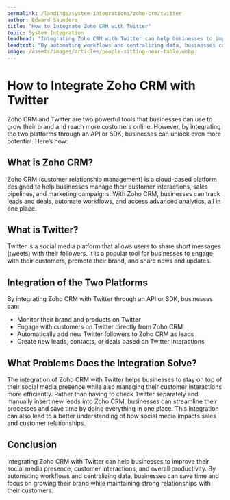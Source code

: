 ```yaml
---
permalink: /landings/system-integrations/zoho-crm/twitter
author: Edward Saunders
title: "How to Integrate Zoho CRM with Twitter"
topic: System Integration
leadhead: "Integrating Zoho CRM with Twitter can help businesses to improve their social media presence, customer interactions, and overall productivity"
leadtext: "By automating workflows and centralizing data, businesses can save time and focus on growing their brand while maintaining strong relationships with their customers."
image: /assets/images/articles/people-sitting-near-table.webp
---
```

<div class="arttext">    <h1>How to Integrate Zoho CRM with Twitter</h1>
    <p>Zoho CRM and Twitter are two powerful tools that businesses can use to grow their brand and reach more customers online. However, by integrating the two platforms through an API or SDK, businesses can unlock even more potential. Here’s how:</p>
    <h2>What is Zoho CRM?</h2>
    <p>Zoho CRM (customer relationship management) is a cloud-based platform designed to help businesses manage their customer interactions, sales pipelines, and marketing campaigns. With Zoho CRM, businesses can track leads and deals, automate workflows, and access advanced analytics, all in one place.</p>
    <h2>What is Twitter?</h2>
    <p>Twitter is a social media platform that allows users to share short messages (tweets) with their followers. It is a popular tool for businesses to engage with their customers, promote their brand, and share news and updates.</p>
    <h2>Integration of the Two Platforms</h2>
    <p>By integrating Zoho CRM with Twitter through an API or SDK, businesses can:</p>
    <ul>
      <li>Monitor their brand and products on Twitter</li>
      <li>Engage with customers on Twitter directly from Zoho CRM</li>
      <li>Automatically add new Twitter followers to Zoho CRM as leads</li>
      <li>Create new leads, contacts, or deals based on Twitter interactions</li>
    </ul>
    <h2>What Problems Does the Integration Solve?</h2>
    <p>The integration of Zoho CRM with Twitter helps businesses to stay on top of their social media presence while also managing their customer interactions more efficiently. Rather than having to check Twitter separately and manually insert new leads into Zoho CRM, businesses can streamline their processes and save time by doing everything in one place. This integration can also lead to a better understanding of how social media impacts sales and customer relationships.</p>
    <h2>Conclusion</h2>
    <p>Integrating Zoho CRM with Twitter can help businesses to improve their social media presence, customer interactions, and overall productivity. By automating workflows and centralizing data, businesses can save time and focus on growing their brand while maintaining strong relationships with their customers.</p>
</div>